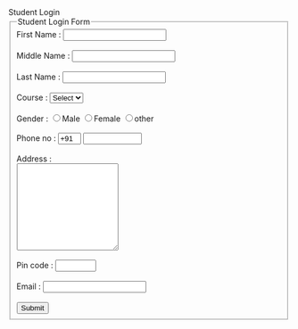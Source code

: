 <html>
<head>
	Student Login
</head>
<body>
<form>
<fieldset >
 <legend>Student Login Form</legend>
<label> First Name :</label>
 <input type="text" size="20"/> <br><br>
<label> Middle Name :</label>
 <input type="text" size="20"/> <br><br>
<label> Last Name :</label>
 <input type="text" size="20"/> <br><br>
<label> Course :</label>
<select>
 <option value="Course">Select</option>
 <option value="BCA">BCA</option>
 <option value="BBA">BBA</option>
 <option value="B.sc">B.sc</option>
 <option value="MCA">MCA</option>
 <option value="MBA">MBA</option>
</select><br><br>
<label> Gender :</label>
 <input type="radio" value="m" name="Gender"/>Male
 <input type="radio" value="f" name="Gender"/>Female
 <input type="radio" value="o" name="Gender"/>other <br><br>
<label> Phone no :</label>
 <input type="text" value="+91" size="2"/>
 <input type="text" size="10"/> <br><br>
<label> Address : </label><br>
 <textarea col="10" rows="10"></textarea><br><br>
<label> Pin code :</label>
 <input type="text" size="6"/> <br><br>
<label> Email :</label>
 <input type="text" id="email"/> <br><br>
<button type="Submit">Submit </button>
</fieldset>
</form>
</body>
</html>
